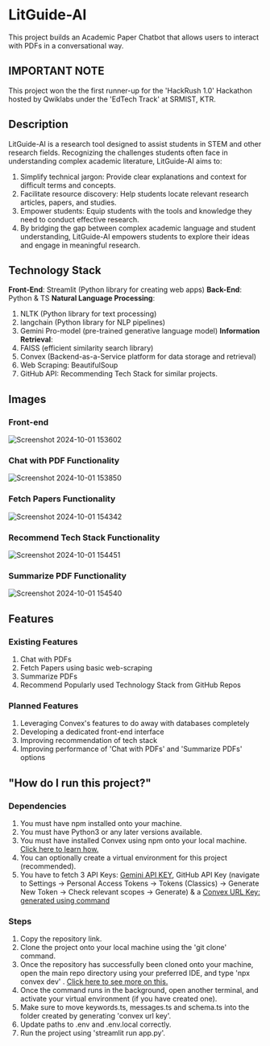 # LitGuide-AI

This project builds an Academic Paper Chatbot that allows users to interact with PDFs in a conversational way.

## IMPORTANT NOTE

This project won the the first runner-up for the 'HackRush 1.0' Hackathon hosted by Qwiklabs under the 'EdTech Track' at SRMIST, KTR.

## Description

LitGuide-AI is a research tool designed to assist students in STEM and other research fields. Recognizing the challenges students often face in understanding complex academic literature, LitGuide-AI aims to:

1. Simplify technical jargon: Provide clear explanations and context for difficult terms and concepts.
2. Facilitate resource discovery: Help students locate relevant research articles, papers, and studies.
3. Empower students: Equip students with the tools and knowledge they need to conduct effective research.
4. By bridging the gap between complex academic language and student understanding, LitGuide-AI empowers students to explore their ideas and engage in meaningful research.

## Technology Stack

**Front-End**: Streamlit (Python library for creating web apps)
**Back-End**: Python & TS
**Natural Language Processing**:

1. NLTK (Python library for text processing)
2. langchain (Python library for NLP pipelines)
3. Gemini Pro-model (pre-trained generative language model)
   **Information Retrieval**:
4. FAISS (efficient similarity search library)
5. Convex (Backend-as-a-Service platform for data storage and retrieval)
6. Web Scraping: BeautifulSoup
7. GitHub API: Recommending Tech Stack for similar projects.

## Images

### Front-end

![Screenshot 2024-10-01 153602](https://github.com/user-attachments/assets/ea16e697-e7d7-4a53-be9e-c9f91131af3f)

### Chat with PDF Functionality

![Screenshot 2024-10-01 153850](https://github.com/user-attachments/assets/92a70f86-42b6-4168-b712-01d5a3f1c9a3)

### Fetch Papers Functionality

![Screenshot 2024-10-01 154342](https://github.com/user-attachments/assets/196f502f-9d4a-45d6-bfa7-75018fc65c28)

### Recommend Tech Stack Functionality

![Screenshot 2024-10-01 154451](https://github.com/user-attachments/assets/7936856a-5499-452a-b398-1e8b9f6e639f)

### Summarize PDF Functionality

![Screenshot 2024-10-01 154540](https://github.com/user-attachments/assets/89f8ee5b-161b-44a9-a96f-6dad19f58027)

## Features

### Existing Features

1. Chat with PDFs
2. Fetch Papers using basic web-scraping
3. Summarize PDFs
4. Recommend Popularly used Technology Stack from GitHub Repos

### Planned Features

1. Leveraging Convex's features to do away with databases completely
2. Developing a dedicated front-end interface
3. Improving recommendation of tech stack
4. Improving performance of 'Chat with PDFs' and 'Summarize PDFs' options

## "How do I run this project?"

### Dependencies

1. You must have npm installed onto your machine.
2. You must have Python3 or any later versions available.
3. You must have installed Convex using npm onto your local machine. [Click here to learn how.](https://docs.convex.dev/quickstart/python)
4. You can optionally create a virtual environment for this project (recommended).
5. You have to fetch 3 API Keys: [Gemini API KEY](https://www.youtube.com/watch?v=OVnnVnLZPEo&pp=ygUSZ2V0IGdlbWluaSBhcGkga2V5), GitHub API Key (navigate to Settings -> Personal Access Tokens -> Tokens (Classics) -> Generate New Token -> Check relevant scopes -> Generate) & a [Convex URL Key: generated using command](https://docs.convex.dev/get-started)

### Steps

1. Copy the repository link.
2. Clone the project onto your local machine using the 'git clone' command.
3. Once the repository has successfully been cloned onto your machine, open the main repo directory using your preferred IDE, and type 'npx convex dev' . [Click here to see more on this.](https://docs.convex.dev/get-started)
4. Once the command runs in the background, open another terminal, and activate your virtual environment (if you have created one).
5. Make sure to move keywords.ts, messages.ts and schema.ts into the folder created by generating 'convex url key'.
6. Update paths to .env and .env.local correctly.
7. Run the project using 'streamlit run app.py'.
